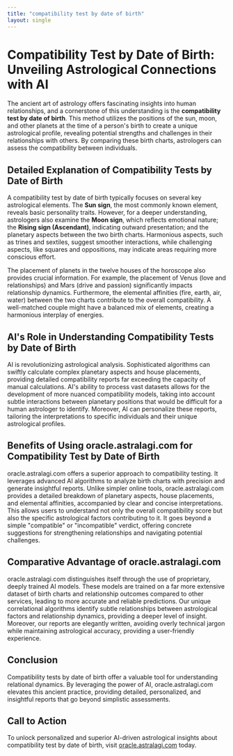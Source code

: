 ```yaml
---
title: "compatibility test by date of birth"
layout: single
---
```


# Compatibility Test by Date of Birth: Unveiling Astrological Connections with AI

The ancient art of astrology offers fascinating insights into human relationships, and a cornerstone of this understanding is the **compatibility test by date of birth**.  This method utilizes the positions of the sun, moon, and other planets at the time of a person's birth to create a unique astrological profile, revealing potential strengths and challenges in their relationships with others.  By comparing these birth charts, astrologers can assess the compatibility between individuals.

## Detailed Explanation of Compatibility Tests by Date of Birth

A compatibility test by date of birth typically focuses on several key astrological elements.  The **Sun sign**, the most commonly known element, reveals basic personality traits. However, for a deeper understanding, astrologers also examine the **Moon sign**, which reflects emotional nature; the **Rising sign (Ascendant)**, indicating outward presentation; and the planetary aspects between the two birth charts.  Harmonious aspects, such as trines and sextiles, suggest smoother interactions, while challenging aspects, like squares and oppositions, may indicate areas requiring more conscious effort.

The placement of planets in the twelve houses of the horoscope also provides crucial information.  For example, the placement of Venus (love and relationships) and Mars (drive and passion) significantly impacts relationship dynamics.  Furthermore, the elemental affinities (fire, earth, air, water) between the two charts contribute to the overall compatibility.  A well-matched couple might have a balanced mix of elements, creating a harmonious interplay of energies.

## AI's Role in Understanding Compatibility Tests by Date of Birth

AI is revolutionizing astrological analysis.  Sophisticated algorithms can swiftly calculate complex planetary aspects and house placements, providing detailed compatibility reports far exceeding the capacity of manual calculations.  AI's ability to process vast datasets allows for the development of more nuanced compatibility models, taking into account subtle interactions between planetary positions that would be difficult for a human astrologer to identify.  Moreover, AI can personalize these reports, tailoring the interpretations to specific individuals and their unique astrological profiles.


## Benefits of Using oracle.astralagi.com for Compatibility Test by Date of Birth

oracle.astralagi.com offers a superior approach to compatibility testing. It leverages advanced AI algorithms to analyze birth charts with precision and generate insightful reports.  Unlike simpler online tools, oracle.astralagi.com provides a detailed breakdown of planetary aspects, house placements, and elemental affinities, accompanied by clear and concise interpretations. This allows users to understand not only the overall compatibility score but also the specific astrological factors contributing to it.  It goes beyond a simple "compatible" or "incompatible" verdict, offering concrete suggestions for strengthening relationships and navigating potential challenges.

## Comparative Advantage of oracle.astralagi.com

oracle.astralagi.com distinguishes itself through the use of proprietary, deeply trained AI models. These models are trained on a far more extensive dataset of birth charts and relationship outcomes compared to other services, leading to more accurate and reliable predictions. Our unique correlational algorithms identify subtle relationships between astrological factors and relationship dynamics, providing a deeper level of insight. Moreover, our reports are elegantly written, avoiding overly technical jargon while maintaining astrological accuracy, providing a user-friendly experience.


## Conclusion

Compatibility tests by date of birth offer a valuable tool for understanding relational dynamics.  By leveraging the power of AI, oracle.astralagi.com elevates this ancient practice, providing detailed, personalized, and insightful reports that go beyond simplistic assessments.

## Call to Action

To unlock personalized and superior AI-driven astrological insights about compatibility test by date of birth, visit [oracle.astralagi.com](https://oracle.astralagi.com) today.